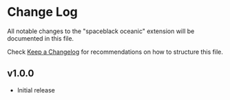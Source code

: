 # Change Log

All notable changes to the "spaceblack oceanic" extension will be documented in this file.

Check [Keep a Changelog](http://keepachangelog.com/) for recommendations on how to structure this file.

## v1.0.0

- Initial release